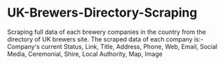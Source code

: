 # UK-Brewers-Directory-Scraping

Scraping full data of each brewery companies in the country from the directory of UK brewers site. The scraped data of each company is:- Company's current Status, Link, Title, Address, Phone, Web, Email, Social Media, Ceremonial, Shire, Local Authority, Map, Image
